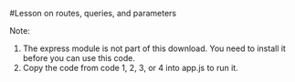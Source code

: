 #Lesson on routes, queries, and parameters

Note:
1. The express module is not part of this download. You need to install it before you can use this code.
2. Copy the code from code 1, 2, 3, or 4 into app.js to run it.
